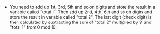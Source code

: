 - You need to add up 1st, 3rd, 5th and so on digits and store the result in a variable called "total 1". Then add up 2nd, 4th, 6th and so on digits and store the result in variable called "total 2". The last digit (check digit) is then calculated by subtracting the sum of "total 2" multiplied by 3, and "total 1" from 0 mod 10.